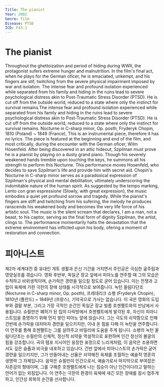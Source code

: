 ```yaml
---
Title: The pianist
Year: 2002
Genre: film
Disease: PTSD
ICD: F43.1
---
```


# The pianist

Throughout the ghettoization and period of hiding during WWII, the protagonist sufers extreme hunger and malnutrition. In the film's final act, when he plays for the German oficer, he is emaciated, unkempt, and his fingers are stif, twitching from the severe physical impairment imposed by war and isolation. The intense fear and profound isolation experienced while separated from his family and hiding in the ruins lead to severe psychological distress akin to Post-Traumatic Stress Disorder (PTSD). He is cut off from the outside world, reduced to a state where only the instinct for survival remains.The intense fear and profound isolation experienced while separated from his family and hiding in the ruins lead to severe psychological distress akin to Post-Traumatic Stress Disorder (PTSD). He is cut off from the outside world, reduced to a state where only the instinct for survival remains. Nocturne in C-sharp minor, Op. posth, Fryderyk Chopin, 1810 (Poland) ~ 1849 (France), This is an instrumental piece, therefore it has no lyrics. The piece is featured at the beginning and end of the film, and most critically, during the encounter with the German oficer, Wilm Hosenfeld. After being discovered in an attic hideout, Szpilman must prove he is a pianist by playing on a dusty grand piano. Though his severely weakened hands tremble upon touching the keys, he summons all his strength to perform this Nocturne. This performance moves Hosenfeld, who decides to save Szpilman's life and provide him with secret aid. Chopin's Nocturne in C-sharp minor serves as a paradoxical expression of Szpilman's physical and mental debilitation, ultimately underscoring the indomitable nature of the human spirit. As suggested by the tempo marking, Lento con gran espressione (Slowly, with great expression), the music embodies a quiet yet profound sorrow and tragedy. While the pianist's fingers are stiff and twitching from his sufering, the melody he produces ranscends his weakened body and becomes the very life force of his artistic soul. The music is the silent scream that declares, I am a man, not a beast, to his captor, serving as the final form of dignity Szpilman, the artist, clings to. The performance momentarily halts the devastation that the extreme environment has inflicted upon his body, ofering a moment of restoration and connection.


# 피아니스트

제2차 세계대전 중 유대인 게토 생활과 은신 기간을 거치면서 주인공은 극심한 굶주림과 영양실조를 겪습니다. 영화 후반부, 독일군 장교 앞에서 피아노를 연주할 때 그의 모습은 수척하고 비위생적이며, 손가락은 경련을 일으킬 정도로 굳어 있습니다. 이는 전쟁과 고립이 육체에 가한 극한의 장애 상태를 시각적으로 보여줍니다. 녹턴 올림다단조 (Nocturne in C-sharp minor, Op. posth), 프레데리크 쇼팽 (Fryderyk Chopin), 1810년 (폴란드) ~ 1849년 (프랑스), 기악곡으로 가사는 없습니다. 이 곡은 영화의 도입부와 결말 부분, 그리고 가장 극적인 순간인 독일군 장교 빌름 호젠펠트와의 만남에서 사용됩니다. 슈필만은 폐허가 된 집의 다락방에서 호젠펠트에게 발각된 후, 자신이 피아니스트임을 증명하기 위해 먼지 쌓인 피아노 앞에 앉습니다. 그는 극도의 쇠약함으로 인해 건반에 손가락을 대자마자 경련을 일으키지만, 이내 온 힘을 다해 이 녹턴을 연주합니다. 이 연주를 통해 호젠펠트는 그를 살려주고 비밀리에 도움을 주게 됩니다. 쇼팽의 녹턴 올림다단조는 슈필만의 신체적, 정신적 쇠약을 역설적으로 표현하며 인간 정신의 불굴의 힘을 강조합니다. 곡의 템포 지시어인 웅장한 표정으로 느리게처럼, 이 음악은 조용하면서도 깊은 슬픔과 비극을 내포하고 있습니다. 건반 앞에서 피아니스트의 손가락은 굳어 경련을 일으키지만, 그가 만들어내는 선율은 쇠약해진 육체를 초월하는 예술적 영혼의 생명력 그 자체입니다. 음악은 슈필만이 인간으로서, 예술가로서 마지막으로 부여잡은 자존감의 형태이며, 그를 구해준 호젠펠트에게 나는 짐승이 아닌 인간이다라고 말하는 언어가 없는 외침입니다. 이 연주는 극한의 환경이 육체에 새긴 모든 장애를 잠시 멈추게 하고, 인간성 회복의 순간을 선사합니다. 
